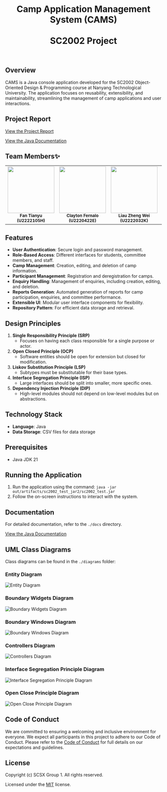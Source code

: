 <div align="center">

# Camp Application Management System (CAMS) <br/><br/> SC2002 Project

</div>
<br/>

## Overview

CAMS is a Java console application developed for the SC2002 Object-Oriented Design & Programming course at Nanyang Technological University. The application focuses on reusability, extensibility, and maintainability, streamlining the management of camp applications and user interactions.

## Project Report

[View the Project Report](./SCSX-grp1.pdf)

[View the Java Documentation](https://ericfan2002.github.io/SC2002/)

## Team Members✨

<table>
  <tr>
    <td align="center"><a href="https://github.com/EricFan2002/SC2002" target="_blank"><img src="https://avatars.githubusercontent.com/u/28054629?v=4?s=150" width="150px;" alt=""/></a><br /><sub><b>Fan Tianyu</b></sub><br /><sub><b>(U2222105H)</b></sub></td>
    <td align="center"><a href="https://github.com/sanstzu" target="_blank"><img src="https://avatars.githubusercontent.com/u/26087840?v=4?s=150" width="150px;" alt=""/></a><br /><sub><b>Clayton Fernalo</b></sub><br /><sub><b>(U2220422E)</b></sub></td>
    <td align="center"><a href="https://github.com/lousyway" target="_blank"><img src="https://avatars.githubusercontent.com/u/92497783?v=4?s=150" width="150px;" alt=""/></a><br /><sub><b>Liau Zheng Wei</b></sub><br /><sub><b>(U2222032K)</b></sub></td>
    <td align="center"><a href="https://github.com/Topheral" target="_blank"><img src="https://avatars.githubusercontent.com/u/96100546?v=4?s=150" width="150px;" alt=""/></a><br /><sub><b>Christopher Angelo</b></sub><br /><sub><b>(U2220148L)</b></sub></td>
    <td align="center"><a href="https://github.com/Alaneel" target="_blank"><img src="https://avatars.githubusercontent.com/u/96646828?v=4?s=150" width="150px;" alt=""/></a><br /><sub><b>Wang Yangming</b></sub><br /><sub><b>(U2222553D)</b></sub></td>
  </tr>
</table>

## Features

- **User Authentication**: Secure login and password management.
- **Role-Based Access**: Different interfaces for students, committee members, and staff.
- **Camp Management**: Creation, editing, and deletion of camp information.
- **Participant Management**: Registration and deregistration for camps.
- **Enquiry Handling**: Management of enquiries, including creation, editing, and deletion.
- **Reports Generation**: Automated generation of reports for camp participation, enquiries, and committee performance.
- **Extensible UI**: Modular user interface components for flexibility.
- **Repository Pattern**: For efficient data storage and retrieval.

## Design Principles

1. **Single Responsibility Principle (SRP)**
   - Focuses on having each class responsible for a single purpose or actor.
2. **Open Closed Principle (OCP)**
   - Software entities should be open for extension but closed for modification.
3. **Liskov Substitution Principle (LSP)**
   - Subtypes must be substitutable for their base types.
4. **Interface Segregation Principle (ISP)**
   - Large interfaces should be split into smaller, more specific ones.
5. **Dependency Injection Principle (DIP)**
   - High-level modules should not depend on low-level modules but on abstractions.

## Technology Stack

- **Language**: Java
- **Data Storage**: CSV files for data storage

## Prerequisites

- Java JDK 21

## Running the Application

1. Run the application using the command: `java -jar out/artifacts/sc2002_test_jar2/sc2002_test.jar`
2. Follow the on-screen instructions to interact with the system.

## Documentation

For detailed documentation, refer to the `./docs` directory.

[View the Java Documentation](https://ericfan2002.github.io/SC2002/)

## UML Class Diagrams

Class diagrams can be found in the `./diagrams` folder:

### Entity Diagram
![Entity Diagram](./diagrams/EntityDiagram.png)

### Boundary Widgets Diagram
![Boundary Widgets Diagram](./diagrams/BoundaryWidgets.png)

### Boundary Windows Diagram
![Boundary Windows Diagram](./diagrams/BoundaryWindows.png)

### Controllers Diagram
![Controllers Diagram](./diagrams/Controllers.png)

### Interface Segregation Principle Diagram
![Interface Segregation Principle Diagram](./diagrams/InterfaceSegregationPrinciple.png)

### Open Close Principle Diagram
![Open Close Principle Diagram](./diagrams/OpenClosePrinciple.png)

## Code of Conduct

We are committed to ensuring a welcoming and inclusive environment for everyone. We expect all participants in this project to adhere to our Code of Conduct. Please refer to the [Code of Conduct](CODE_OF_CONDUCT.md) for full details on our expectations and guidelines.

## License

Copyright (c) SCSX Group 1. All rights reserved.

Licensed under the [MIT](LICENSE.md) license.
